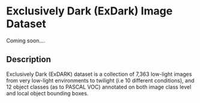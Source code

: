 # Exclusively Dark (ExDark) Image Dataset

Coming soon....

## Description

Exclusively Dark (ExDARK) dataset is a collection of 7,363 low-light images from very low-light environments to twilight (i.e 10 different conditions), and 12 object classes (as to PASCAL VOC) annotated on both image class level and local object bounding boxes. 


